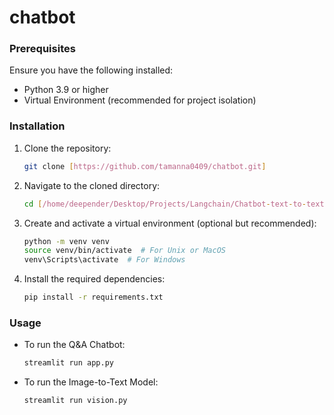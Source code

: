 # chatbot
### Prerequisites

Ensure you have the following installed:
- Python 3.9 or higher
- Virtual Environment (recommended for project isolation)

### Installation

1. Clone the repository:

   ```bash
   git clone [https://github.com/tamanna0409/chatbot.git]
   ```

2. Navigate to the cloned directory:

   ```bash
   cd [/home/deepender/Desktop/Projects/Langchain/Chatbot-text-to-text-and-image-to-text]
   ```

3. Create and activate a virtual environment (optional but recommended):

   ```bash
   python -m venv venv
   source venv/bin/activate  # For Unix or MacOS
   venv\Scripts\activate  # For Windows
   ```

4. Install the required dependencies:

   ```bash
   pip install -r requirements.txt
   ```

### Usage

- To run the Q&A Chatbot:

  ```bash
  streamlit run app.py
  ```

- To run the Image-to-Text Model:

  ```bash
  streamlit run vision.py
  ```
